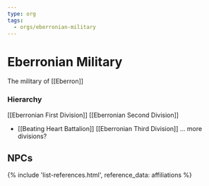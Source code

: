 ```yaml
---
type: org
tags:
  - orgs/eberronian-military
---
```


# Eberronian Military

The military of [[Eberron]]

### Hierarchy
[[Eberronian First Division]]
[[Eberronian Second Division]]
- [[Beating Heart Battalion]]
[[Eberronian Third Division]]
... more divisions?

## NPCs
{% include 'list-references.html', reference_data: affiliations %}

